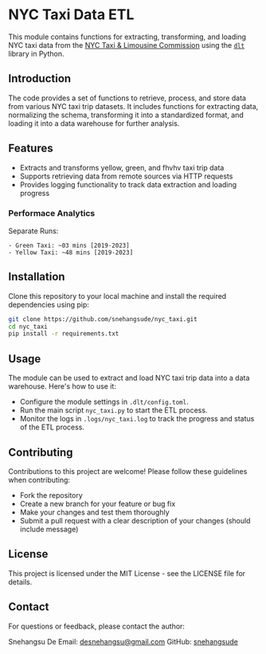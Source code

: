 # NYC Taxi Data ETL

This module contains functions for extracting, transforming, and loading NYC taxi data from the [NYC Taxi & Limousine Commission](https://www.nyc.gov/site/tlc/about/tlc-trip-record-data.page) using the [`dlt`](https://dlthub.com/) library in Python.

## Introduction

The code provides a set of functions to retrieve, process, and store data from various NYC taxi trip datasets. It includes functions for extracting data, normalizing the schema, transforming it into a standardized format, and loading it into a data warehouse for further analysis. 

## Features

- Extracts and transforms yellow, green, and fhvhv taxi trip data
- Supports retrieving data from remote sources via HTTP requests
- Provides logging functionality to track data extraction and loading progress

### Performace Analytics

Separate Runs:

    - Green Taxi: ~03 mins [2019-2023]
    - Yellow Taxi: ~48 mins [2019-2023]

## Installation

Clone this repository to your local machine and install the required dependencies using pip:

```bash
git clone https://github.com/snehangsude/nyc_taxi.git
cd nyc_taxi
pip install -r requirements.txt
```

## Usage

The module can be used to extract and load NYC taxi trip data into a data warehouse. Here's how to use it:

- Configure the module settings in `.dlt/config.toml`.
- Run the main script `nyc_taxi.py` to start the ETL process.
- Monitor the logs in `.logs/nyc_taxi.log` to track the progress and status of the ETL process.

## Contributing

Contributions to this project are welcome! Please follow these guidelines when contributing:

- Fork the repository
- Create a new branch for your feature or bug fix
- Make your changes and test them thoroughly
- Submit a pull request with a clear description of your changes (should include message)

## License

This project is licensed under the MIT License - see the LICENSE file for details.

## Contact

For questions or feedback, please contact the author:

Snehangsu De
Email: desnehangsu@gmail.com
GitHub: [snehangsude](https://github.com/snehangsude)

